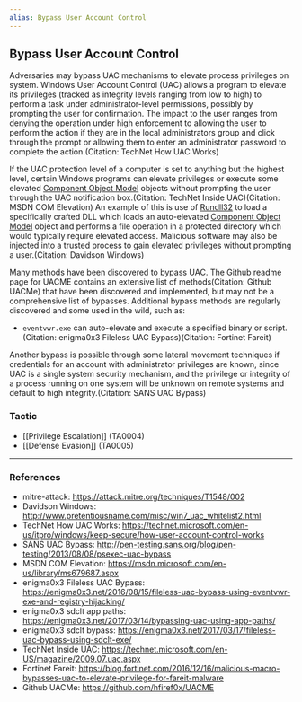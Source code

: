 ```yaml
---
alias: Bypass User Account Control
---
```


## Bypass User Account Control

Adversaries may bypass UAC mechanisms to elevate process privileges on system. Windows User Account Control (UAC) allows a program to elevate its privileges (tracked as integrity levels ranging from low to high) to perform a task under administrator-level permissions, possibly by prompting the user for confirmation. The impact to the user ranges from denying the operation under high enforcement to allowing the user to perform the action if they are in the local administrators group and click through the prompt or allowing them to enter an administrator password to complete the action.(Citation: TechNet How UAC Works)

If the UAC protection level of a computer is set to anything but the highest level, certain Windows programs can elevate privileges or execute some elevated [Component Object Model](https://attack.mitre.org/techniques/T1559/001) objects without prompting the user through the UAC notification box.(Citation: TechNet Inside UAC)(Citation: MSDN COM Elevation) An example of this is use of [Rundll32](https://attack.mitre.org/techniques/T1218/011) to load a specifically crafted DLL which loads an auto-elevated [Component Object Model](https://attack.mitre.org/techniques/T1559/001) object and performs a file operation in a protected directory which would typically require elevated access. Malicious software may also be injected into a trusted process to gain elevated privileges without prompting a user.(Citation: Davidson Windows)

Many methods have been discovered to bypass UAC. The Github readme page for UACME contains an extensive list of methods(Citation: Github UACMe) that have been discovered and implemented, but may not be a comprehensive list of bypasses. Additional bypass methods are regularly discovered and some used in the wild, such as:

* <code>eventvwr.exe</code> can auto-elevate and execute a specified binary or script.(Citation: enigma0x3 Fileless UAC Bypass)(Citation: Fortinet Fareit)

Another bypass is possible through some lateral movement techniques if credentials for an account with administrator privileges are known, since UAC is a single system security mechanism, and the privilege or integrity of a process running on one system will be unknown on remote systems and default to high integrity.(Citation: SANS UAC Bypass)


### Tactic

- [[Privilege Escalation]] (TA0004)
- [[Defense Evasion]] (TA0005)


---
### References

- mitre-attack: https://attack.mitre.org/techniques/T1548/002
- Davidson Windows: http://www.pretentiousname.com/misc/win7_uac_whitelist2.html
- TechNet How UAC Works: https://technet.microsoft.com/en-us/itpro/windows/keep-secure/how-user-account-control-works
- SANS UAC Bypass: http://pen-testing.sans.org/blog/pen-testing/2013/08/08/psexec-uac-bypass
- MSDN COM Elevation: https://msdn.microsoft.com/en-us/library/ms679687.aspx
- enigma0x3 Fileless UAC Bypass: https://enigma0x3.net/2016/08/15/fileless-uac-bypass-using-eventvwr-exe-and-registry-hijacking/
- enigma0x3 sdclt app paths: https://enigma0x3.net/2017/03/14/bypassing-uac-using-app-paths/
- enigma0x3 sdclt bypass: https://enigma0x3.net/2017/03/17/fileless-uac-bypass-using-sdclt-exe/
- TechNet Inside UAC: https://technet.microsoft.com/en-US/magazine/2009.07.uac.aspx
- Fortinet Fareit: https://blog.fortinet.com/2016/12/16/malicious-macro-bypasses-uac-to-elevate-privilege-for-fareit-malware
- Github UACMe: https://github.com/hfiref0x/UACME
